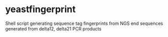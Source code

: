 # yeastfingerprint
Shell script generating sequence tag fingerprints from NGS end sequences generated from delta12, delta21 PCR products
